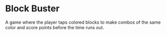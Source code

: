 # Block Buster

A game where the player taps colored blocks to make combos of the same color and score points before the time runs out.
